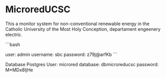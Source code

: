 # MicroredUCSC


This a monitor system for non-conventional renewable energy in the Catholic University of the Most Holy Conception, departament engeenery electric.

´´´bash

user: admin username: sbc password: z79j@arfKb ´´´

Database Postgres User: microred database: dbmicroreducsc password: M*MDx8IjHe
